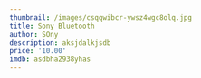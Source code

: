 ```yaml
---
thumbnail: /images/csqqwibcr-ywsz4wgc8olq.jpg
title: Sony Bluetooth
author: SOny
description: aksjdalkjsdb
price: '10.00'
imdb: asdbha2938yhas
---
```


